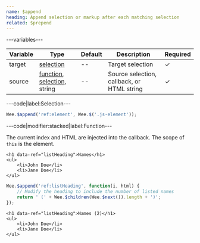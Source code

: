 ```yaml
---
name: $append
heading: Append selection or markup after each matching selection
related: $prepend
---
```


---variables---

| Variable | Type | Default | Description | Required |
| -- | -- | -- | -- | -- |
| target | [selection](/script#selection) | -- | Target selection | ✓ |
| source | [function](/script/#functions), [selection](/script#selection), string | -- | Source selection, callback, or HTML string | ✓ |

---code|label:Selection---

```javascript
Wee.$append('ref:element', Wee.$('.js-element'));
```

---code|modifier:stacked|label:Function---

The current index and HTML are injected into the callback. The scope of ```this``` is the element.

```markup
<h1 data-ref="listHeading">Names</h1>
<ul>
	<li>John Doe</li>
	<li>Jane Doe</li>
</ul>
```

```javascript
Wee.$append('ref:listHeading', function(i, html) {
	// Modify the heading to include the number of listed names
	return ' (' + Wee.$children(Wee.$next()).length + ')';
});
```

```markup
<h1 data-ref="listHeading">Names (2)</h1>
<ul>
	<li>John Doe</li>
	<li>Jane Doe</li>
</ul>
```